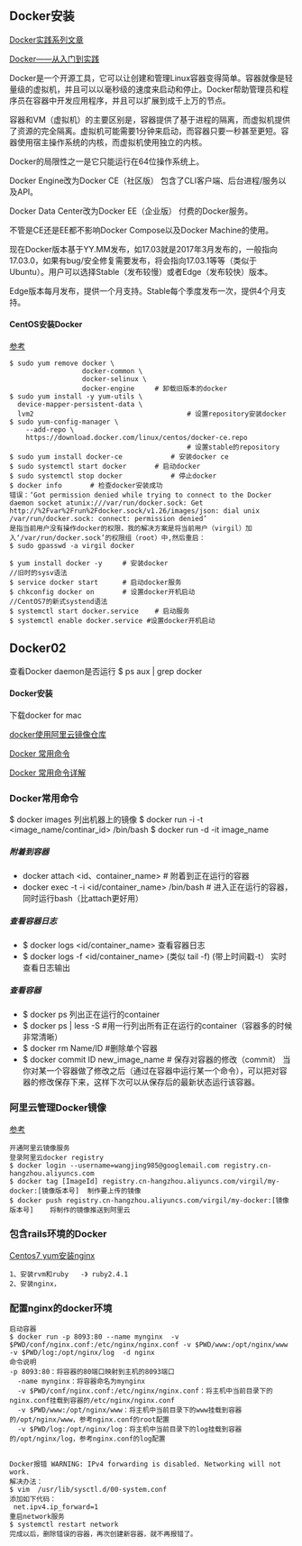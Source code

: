 ## Docker安装

[Docker实践系列文章](https://segmentfault.com/a/1190000006449675)

[Docker——从入门到实践](https://yeasy.gitbooks.io/docker_practice/content/compose/introduction.html)

Docker是一个开源工具，它可以让创建和管理Linux容器变得简单。容器就像是轻量级的虚拟机，并且可以以毫秒级的速度来启动和停止。Docker帮助管理员和程序员在容器中开发应用程序，并且可以扩展到成千上万的节点。

容器和VM（虚拟机）的主要区别是，容器提供了基于进程的隔离，而虚拟机提供了资源的完全隔离。虚拟机可能需要1分钟来启动，而容器只要一秒甚至更短。容器使用宿主操作系统的内核，而虚拟机使用独立的内核。

Docker的局限性之一是它只能运行在64位操作系统上。

Docker Engine改为Docker CE（社区版）
包含了CLI客户端、后台进程/服务以及API。

Docker Data Center改为Docker EE（企业版）
付费的Docker服务。

不管是CE还是EE都不影响Docker Compose以及Docker Machine的使用。

现在Docker版本基于YY.MM发布，如17.03就是2017年3月发布的，一般指向17.03.0，如果有bug/安全修复需要发布，将会指向17.03.1等等（类似于Ubuntu）。用户可以选择Stable（发布较慢）或者Edge（发布较快）版本。

Edge版本每月发布，提供一个月支持。Stable每个季度发布一次，提供4个月支持。

#### CentOS安装Docker
[参考](https://docs.docker.com/engine/installation/linux/docker-ce/centos/#set-up-the-repository)

```
$ sudo yum remove docker \
                  docker-common \
                  docker-selinux \
                  docker-engine		# 卸载旧版本的docker
$ sudo yum install -y yum-utils \
  device-mapper-persistent-data \
  lvm2										# 设置repository安装docker
$ sudo yum-config-manager \
    --add-repo \
    https://download.docker.com/linux/centos/docker-ce.repo
    										# 设置stable的repository
$ sudo yum install docker-ce			# 安装docker ce
$ sudo systemctl start docker 		# 启动docker
$ sudo systemctl stop docker 			# 停止docker
$ docker info		# 检查docker安装成功
错误：‘Got permission denied while trying to connect to the Docker daemon socket atunix:///var/run/docker.sock: Get http://%2Fvar%2Frun%2Fdocker.sock/v1.26/images/json: dial unix /var/run/docker.sock: connect: permission denied’
是指当前用户没有操作docker的权限，我的解决方案是将当前用户（virgil）加入‘/var/run/docker.sock’的权限组（root）中,然后重启：
$ sudo gpasswd -a virgil docker

$ yum install docker -y		# 安装docker
//旧时的sysv语法
$ service docker start		# 启动docker服务
$ chkconfig docker on		# 设置docker开机启动
//CentOS7的新式systend语法
$ systemctl start docker.service	# 启动服务
$ systemctl enable docker.service #设置docker开机启动
```
## Docker02

查看Docker daemon是否运行 $ ps aux | grep docker

#### Docker安装
下载docker for mac

[docker使用阿里云镜像仓库](http://blog.csdn.net/qq_30259339/article/details/52400673)

[Docker 常用命令](https://www.cnblogs.com/me115/p/5539047.html)

[Docker 常用命令详解](http://blog.csdn.net/permike/article/details/51879578)

### Docker常用命令

$ docker images 列出机器上的镜像
$ docker run -i -t <image_name/continar_id> /bin/bash
$ docker run -d -it  image_name
##### 附着到容器
* docker attach <id、container_name>		# 附着到正在运行的容器
* docker exec -t -i <id/container_name>  /bin/bash    # 进入正在运行的容器，同时运行bash（比attach更好用）

##### 查看容器日志
* $ docker logs <id/container_name>  查看容器日志
* $ docker logs -f <id/container_name> (类似 tail -f) (带上时间戳-t）  实时查看日志输出

##### 查看容器
* $ docker ps  列出正在运行的container
* $ docker ps | less -S   #用一行列出所有正在运行的container（容器多的时候非常清晰）
* $ docker rm Name/ID 		#删除单个容器
* $ docker commit ID new_image_name  # 保存对容器的修改（commit） 当你对某一个容器做了修改之后（通过在容器中运行某一个命令），可以把对容器的修改保存下来，这样下次可以从保存后的最新状态运行该容器。

### 阿里云管理Docker镜像
[参考](https://cr.console.aliyun.com/?spm=5176.2020520152.210.d103.690ac26byOvGIg#/dockerImage/97353/detail)

```
开通阿里云镜像服务
登录阿里云docker registry
$ docker login --username=wangjing985@googlemail.com registry.cn-hangzhou.aliyuncs.com
$ docker tag [ImageId] registry.cn-hangzhou.aliyuncs.com/virgil/my-docker:[镜像版本号]  制作要上传的镜像
$ docker push registry.cn-hangzhou.aliyuncs.com/virgil/my-docker:[镜像版本号]    将制作的镜像推送到阿里云

```

### 包含rails环境的Docker
[Centos7 yum安装nginx](http://blog.csdn.net/ysydao/article/details/51388385)

```
1、安装rvm和ruby   -》 ruby2.4.1
2、安装nginx，
```

### 配置nginx的docker环境

```
启动容器
$ docker run -p 8093:80 --name mynginx  -v $PWD/conf/nginx.conf:/etc/nginx/nginx.conf -v $PWD/www:/opt/nginx/www -v $PWD/log:/opt/nginx/log  -d nginx
命令说明
-p 8093:80：将容器的80端口映射到主机的8093端口
  -name mynginx：将容器命名为mynginx
  -v $PWD/conf/nginx.conf:/etc/nginx/nginx.conf：将主机中当前目录下的nginx.conf挂载到容器的/etc/nginx/nginx.conf
  -v $PWD/www:/opt/nginx/www：将主机中当前目录下的www挂载到容器的/opt/nginx/www，参考nginx.conf的root配置
  -v $PWD/log:/opt/nginx/log：将主机中当前目录下的log挂载到容器的/opt/nginx/log，参考nginx.conf的log配置


Docker报错 WARNING: IPv4 forwarding is disabled. Networking will not work.
解决办法：
$ vim  /usr/lib/sysctl.d/00-system.conf
添加如下代码：
 net.ipv4.ip_forward=1
重启network服务
$ systemctl restart network
完成以后，删除错误的容器，再次创建新容器，就不再报错了。


```

























